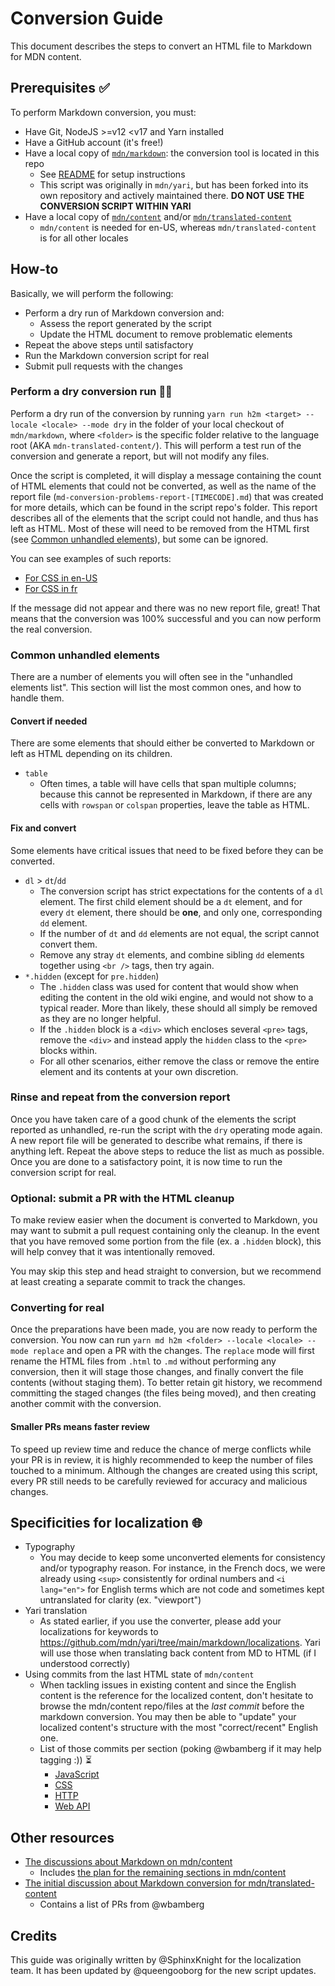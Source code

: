 # Conversion Guide

This document describes the steps to convert an HTML file to Markdown for MDN content.

## Prerequisites :white_check_mark:

To perform Markdown conversion, you must:

- Have Git, NodeJS >=v12 \<v17 and Yarn installed
- Have a GitHub account (it's free!)
- Have a local copy of [`mdn/markdown`](https://github.com/mdn/markdown): the conversion tool is located in this repo
  - See [README](https://github.com/mdn/markdown/blob/main/README.md) for setup instructions
  - This script was originally in `mdn/yari`, but has been forked into its own repository and actively maintained there. **DO NOT USE THE CONVERSION SCRIPT WITHIN YARI**
- Have a local copy of [`mdn/content`](https://github.com/mdn/content) and/or [`mdn/translated-content`](https://github.com/mdn/translated-content)
  - `mdn/content` is needed for en-US, whereas `mdn/translated-content` is for all other locales

## How-to

Basically, we will perform the following:

- Perform a dry run of Markdown conversion and:
  - Assess the report generated by the script
  - Update the HTML document to remove problematic elements
- Repeat the above steps until satisfactory
- Run the Markdown conversion script for real
- Submit pull requests with the changes

### Perform a dry conversion run :scientist:

Perform a dry run of the conversion by running `yarn run h2m <target> --locale <locale> --mode dry` in the folder of your local checkout of `mdn/markdown`, where `<folder>` is the specific folder relative to the language root (AKA `mdn-translated-content/`). This will perform a test run of the conversion and generate a report, but will not modify any files.

Once the script is completed, it will display a message containing the count of HTML elements that could not be converted, as well as the name of the report file (`md-conversion-problems-report-[TIMECODE].md`) that was created for more details, which can be found in the script repo's folder. This report describes all of the elements that the script could not handle, and thus has left as HTML. Most of these will need to be removed from the HTML first (see [Common unhandled elements](#common_unhandled_elements)), but some can be ignored.

You can see examples of such reports:

- [For CSS in en-US](https://gist.github.com/wbamberg/90c2da5ffc28daf5b2ef5a39165884e3)
- [For CSS in fr](https://gist.github.com/SphinxKnight/87da8b54884a035e27a2556bd91a33e4)

If the message did not appear and there was no new report file, great! That means that the conversion was 100% successful and you can now perform the real conversion.

### Common unhandled elements

There are a number of elements you will often see in the "unhandled elements list". This section will list the most common ones, and how to handle them.

#### Convert if needed

There are some elements that should either be converted to Markdown or left as HTML depending on its children.

- `table`
  - Often times, a table will have cells that span multiple columns; because this cannot be represented in Markdown, if there are any cells with `rowspan` or `colspan` properties, leave the table as HTML.

#### Fix and convert

Some elements have critical issues that need to be fixed before they can be converted.

- `dl` > `dt`/`dd`
  - The conversion script has strict expectations for the contents of a `dl` element. The first child element should be a `dt` element, and for every `dt` element, there should be **one**, and only one, corresponding `dd` element.
  - If the number of `dt` and `dd` elements are not equal, the script cannot convert them.
  - Remove any stray `dt` elements, and combine sibling `dd` elements together using `<br />` tags, then try again.
- `*.hidden` (except for `pre.hidden`)
  - The `.hidden` class was used for content that would show when editing the content in the old wiki engine, and would not show to a typical reader. More than likely, these should all simply be removed as they are no longer helpful.
  - If the `.hidden` block is a `<div>` which encloses several `<pre>` tags, remove the `<div>` and instead apply the `hidden` class to the `<pre>` blocks within.
  - For all other scenarios, either remove the class or remove the entire element and its contents at your own discretion.

### Rinse and repeat from the conversion report

Once you have taken care of a good chunk of the elements the script reported as unhandled, re-run the script with the `dry` operating mode again. A new report file will be generated to describe what remains, if there is anything left. Repeat the above steps to reduce the list as much as possible. Once you are done to a satisfactory point, it is now time to run the conversion script for real.

### Optional: submit a PR with the HTML cleanup

To make review easier when the document is converted to Markdown, you may want to submit a pull request containing only the cleanup. In the event that you have removed some portion from the file (ex. a `.hidden` block), this will help convey that it was intentionally removed.

You may skip this step and head straight to conversion, but we recommend at least creating a separate commit to track the changes.

### Converting for real

Once the preparations have been made, you are now ready to perform the conversion. You now can run `yarn md h2m <folder> --locale <locale> --mode replace` and open a PR with the changes. The `replace` mode will first rename the HTML files from `.html` to `.md` without performing any conversion, then it will stage those changes, and finally convert the file contents (without staging them). To better retain git history, we recommend committing the staged changes (the files being moved), and then creating another commit with the conversion.

#### Smaller PRs means faster review

To speed up review time and reduce the chance of merge conflicts while your PR is in review, it is highly recommended to keep the number of files touched to a minimum. Although the changes are created using this script, every PR still needs to be carefully reviewed for accuracy and malicious changes.

## Specificities for localization :globe_with_meridians:

- Typography
  - You may decide to keep some unconverted elements for consistency and/or typography reason. For instance, in the French docs, we were already using `<sup>` consistently for ordinal numbers and `<i lang="en">` for English terms which are not code and sometimes kept untranslated for clarity (ex. "viewport")
- Yari translation
  - As stated earlier, if you use the converter, please add your localizations for keywords to https://github.com/mdn/yari/tree/main/markdown/localizations. Yari will use those when translating back content from MD to HTML (if I understood correctly)
- Using commits from the last HTML state of `mdn/content`
  - When tackling issues in existing content and since the English content is the reference for the localized content, don't hesitate to browse the mdn/content repo/files at the _last commit_ before the markdown conversion. You may then be able to "update" your localized content's structure with the most "correct/recent" English one.
  - List of those commits per section (poking @wbamberg if it may help tagging :)) :hourglass_flowing_sand:
    - [JavaScript](https://github.com/mdn/content/tree/578573194e3396ffb55755ff31be49dda0581159/files/en-us/web/javascript)
    - [CSS](https://github.com/mdn/content/tree/1f3d608c21062556167cad135eabaee4b107af34/files/en-us/web/css)
    - [HTTP](https://github.com/mdn/content/tree/2350953f6c65e3c611ded31068329d95434bda91/files/en-us/web/http)
    - [Web API](https://github.com/mdn/content/tree/cfc5749de9d866ce27df6aac98e6b413eb309bd6/files/en-us/web/api)

## Other resources

- [The discussions about Markdown on mdn/content](https://github.com/mdn/content/discussions?discussions_q=markdown)
  - Includes [the plan for the remaining sections in mdn/content](https://github.com/mdn/content/discussions/8960)
- [The initial discussion about Markdown conversion for mdn/translated-content](https://github.com/mdn/translated-content/discussions/1236)
  - Contains a list of PRs from @wbamberg

## Credits

This guide was originally written by @SphinxKnight for the localization team. It has been updated by @queengooborg for the new script updates.
